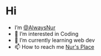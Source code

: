   # Hi
- I’m [@AlwaysNur](https://github.com/AlwaysNur/)
- 👀 I’m interested in Coding
- 🌱 I’m currently learning web dev
- 📫 How to reach me [Nur's Place](https://nursplace.dev)


<!---
AlwaysNur/AlwaysNur is a ✨ special ✨ repository because its `README.md` (this file) appears on your GitHub profile.
You can click the Preview link to take a look at your changes.
--->
